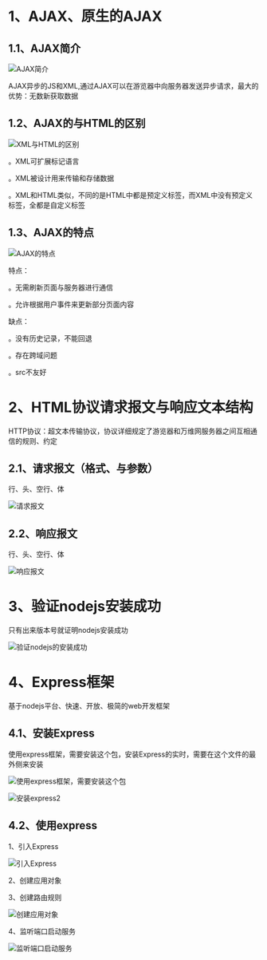# 1、AJAX、原生的AJAX

## 1.1、AJAX简介

![AJAX简介](C:\Users\86173\Desktop\ajax\笔记\images\AJAX简介.png)

AJAX异步的JS和XML,通过AJAX可以在游览器中向服务器发送异步请求，最大的优势：无数新获取数据

## 1.2、AJAX的与HTML的区别

![XML与HTML的区别](C:\Users\86173\Desktop\ajax\笔记\images\XML与HTML的区别.png)

。XML可扩展标记语言

。XML被设计用来传输和存储数据

。XML和HTML类似，不同的是HTML中都是预定义标签，而XML中没有预定义标签，全都是自定义标签

## 1.3、AJAX的特点

![AJAX的特点](C:\Users\86173\Desktop\ajax\笔记\images\AJAX的特点.png)

特点：

。无需刷新页面与服务器进行通信

。允许根据用户事件来更新部分页面内容

缺点：

。没有历史记录，不能回退

。存在跨域问题

。src不友好

# 2、HTML协议请求报文与响应文本结构

HTTP协议：超文本传输协议，协议详细规定了游览器和万维网服务器之间互相通信的规则、约定

## 2.1、请求报文（格式、与参数）

行、头、空行、体

![请求报文](C:\Users\86173\Desktop\ajax\笔记\images\请求报文.png)

## 2.2、响应报文

行、头、空行、体

![响应报文](C:\Users\86173\Desktop\ajax\笔记\images\响应报文.png)

# 3、验证nodejs安装成功

只有出来版本号就证明nodejs安装成功

![验证nodejs的安装成功](C:\Users\86173\Desktop\ajax\笔记\images\验证nodejs的安装成功.png)

# 4、Express框架

基于nodejs平台、快速、开放、极简的web开发框架

## 4.1、安装Express

使用express框架，需要安装这个包，安装Express的实时，需要在这个文件的最外侧来安装

![使用express框架，需要安装这个包](C:\Users\86173\Desktop\ajax\笔记\images\使用express框架，需要安装这个包.png)

![安装express2](C:\Users\86173\Desktop\ajax\笔记\images\安装express2.png)

## 4.2、使用express

1、引入Express

![引入Express](C:\Users\86173\Desktop\ajax\笔记\images\引入Express.png)

2、创建应用对象

3、创建路由规则

![创建应用对象](C:\Users\86173\Desktop\ajax\笔记\images\创建应用对象.png)

4、监听端口启动服务

![监听端口启动服务](C:\Users\86173\Desktop\ajax\笔记\images\监听端口启动服务.png)